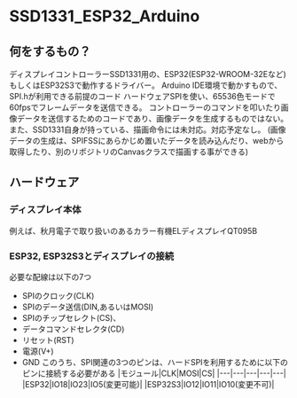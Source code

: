 # SSD1331_ESP32_Arduino

## 何をするもの？
ディスプレイコントローラーSSD1331用の、ESP32(ESP32-WROOM-32Eなど)もしくはESP32S3で動作するドライバー。
Arduino IDE環境で動かすもので、SPI.hが利用できる前提のコード
ハードウェアSPIを使い、65536色モードで60fpsでフレームデータを送信できる。
コントローラーのコマンドを叩いたり画像データを送信するためのコードであり、画像データを生成するものではない。
また、SSD1331自身が持っている、描画命令には未対応。対応予定なし。
(画像データの生成は、SPIFSSにあらかじめ置いたデータを読み込んだり、webから取得したり、別のリポジトリのCanvasクラスで描画する事ができる)

## ハードウェア
### ディスプレイ本体
例えば、秋月電子で取り扱いのあるカラー有機ELディスプレイQT095B
### ESP32, ESP32S3とディスプレイの接続
必要な配線は以下の7つ
- SPIのクロック(CLK)
- SPIのデータ送信(DIN,あるいはMOSI)
- SPIのチップセレクト(CS)、
- データコマンドセレクタ(CD)
- リセット(RST)
- 電源(V+)
- GND
このうち、SPI関連の3つのピンは、ハードSPIを利用するために以下のピンに接続する必要がある
|モジュール|CLK|MOSI|CS|
|---|---|---|---|---|
|ESP32|IO18|IO23|IO5(変更可能)|
|ESP32S3|IO12|IO11|IO10(変更不可)|

